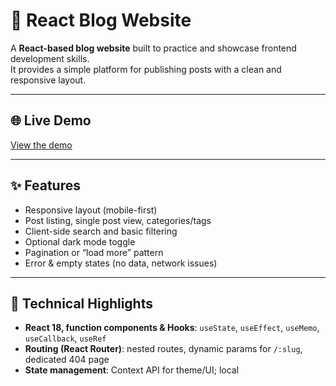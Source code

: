 # 📝 React Blog Website

A **React-based blog website** built to practice and showcase frontend development skills.  
It provides a simple platform for publishing posts with a clean and responsive layout.

---

## 🌐 Live Demo
[View the demo](https://your-demo-link.com)

---

## ✨ Features
- Responsive layout (mobile-first)
- Post listing, single post view, categories/tags
- Client-side search and basic filtering
- Optional dark mode toggle
- Pagination or “load more” pattern
- Error & empty states (no data, network issues)

---

## 🧠 Technical Highlights
- **React 18, function components & Hooks**: `useState`, `useEffect`, `useMemo`, `useCallback`, `useRef`
- **Routing (React Router)**: nested routes, dynamic params for `/:slug`, dedicated 404 page
- **State management**: Context API for theme/UI; local
